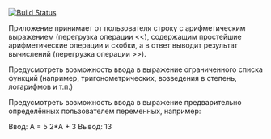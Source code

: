 [![Build Status](https://ci.worldfly.org/buildStatus/icon?job=calc)](https://ci.worldfly.org/job/calc)

Приложение принимает от пользователя строку с арифметическим выражением (перегрузка операции <<), содержащим простейшие арифметические операции и скобки, а в ответ выводит результат вычислений (перегрузка операции >>).

Предусмотреть возможность ввода в выражение ограниченного списка функций (например, тригонометрических, возведения в степень, логарифмов и т.п.)


Предусмотреть возможность ввода в выражение предварительно определённых пользователем переменных, например:

Ввод:
A = 5
2*A + 3
Вывод:
13
